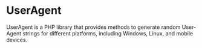 # UserAgent
UserAgent is a PHP library that provides methods to generate random User-Agent strings for different platforms, including Windows, Linux, and mobile devices.
